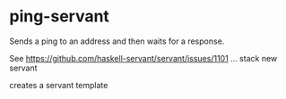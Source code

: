 # ping-servant

Sends a ping to an address and then waits for a response.


See
https://github.com/haskell-servant/servant/issues/1101
...
stack new <MYPROJ> servant

creates a servant template

